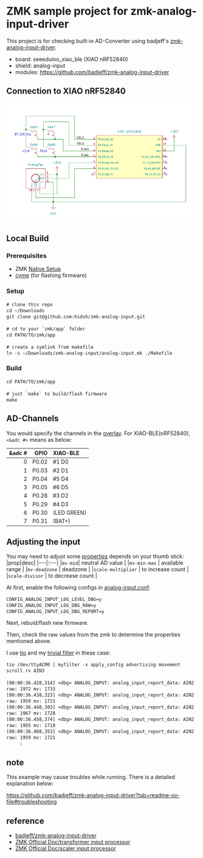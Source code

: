 # ZMK sample project for zmk-analog-input-driver

This project is for checking built-in AD-Converter using badjeff's [zmk-analog-input-driver](https://github.com/badjeff/zmk-analog-input-driver).

- board: seeeduino_xiao_ble (XIAO nRF52840)
- shield: analog-input
- modules: https://github.com/badjeff/zmk-analog-input-driver

## Connection to XIAO nRF52840
![schematic](img/xiao-nrf--zmk-analog-input.png)

## Local Build
### Prerequisites
- ZMK [Native Setup](https://zmk.dev/docs/development/local-toolchain/setup/native)
- [cyme](https://github.com/tuna-f1sh/cyme) (for flashing firmware)

### Setup
```
# clone this repo
cd ~/Downloads
git clone git@github.com:hidsh/zmk-analog-input.git

# cd to your `zmk/app` folder
cd PATH/TO/zmk/app

# create a symlink from makefile
ln -s ~/Downloads/zmk-analog-input/analog-input.mk ./Makefile
```

### Build
```
cd PATH/TO/zmk/app

# just `make` to build/flash firmware
make
```

## AD-Channels

You would specify the channels in the [overlay](https://github.com/hidsh/zmk-analog-input/blob/master/boards/shields/analog-input/analog-input.overlay).
For XIAO-BLE(nRF52840), `<&adc #>` means as below:

|&adc #|GPIO|XIAO-BLE|
|---:|---:|:---|
|0|P0.02|#1 D0|
|1|P0.03|#2 D1|
|2|P0.04|#5 D4|
|3|P0.05|#6 D5|
|4|P0.28|#3 D2|
|5|P0.29|#4 D3|
|6|P0.30|(LED GREEN)|
|7|P0.31|(BAT+)|

## Adjusting the input

You may need to adjust some [properties](https://github.com/hidsh/zmk-analog-input/blob/e7986f12a1f4c9f46df2857d47486299a9e3ba99/boards/shields/analog-input/analog-input.overlay#L54-L58) depends on your thumb stick:
|prop|desc|
|---|:---|
|`mv-mid`| neutral AD value |
|`mv-min-max` | available range |
|`mv-deadzone` | deadzone |
|`scale-multiplier` | to increase count |
|`scale-divisor` | to decrease count |


At first, enable the following configs in [analog-input.conf](boards/shields/analog-input/analog-input.conf):
```
CONFIG_ANALOG_INPUT_LOG_LEVEL_DBG=y
CONFIG_ANALOG_INPUT_LOG_DBG_RAW=y
CONFIG_ANALOG_INPUT_LOG_DBG_REPORT=y
```

Next, rebuid/flash new firmware.

Then, check the raw values from the zmk to determine the properties mentioned above.

I use [tio](https://github.com/tio/tio) and my [trivial filter](https://gist.github.com/hidsh/a3ee73315be6d654c0cc74f553d0c1a9) in these case:
```
tio /dev/ttyACM0 | myfilter -x apply_config advertising movement scroll rv AIN3

[00:00:36.428,314] <dbg> ANALOG_INPUT: analog_input_report_data: AIN2 raw: 1972 mv: 1733
[00:00:36.438,323] <dbg> ANALOG_INPUT: analog_input_report_data: AIN2 raw: 1959 mv: 1721
[00:00:36.448,303] <dbg> ANALOG_INPUT: analog_input_report_data: AIN2 raw: 1967 mv: 1728
[00:00:36.458,374] <dbg> ANALOG_INPUT: analog_input_report_data: AIN2 raw: 1955 mv: 1718
[00:00:36.468,353] <dbg> ANALOG_INPUT: analog_input_report_data: AIN2 raw: 1959 mv: 1721
     :
```

## note

This example may cause troubles while running. There is a detailed explanation below:

https://github.com/badjeff/zmk-analog-input-driver?tab=readme-ov-file#troubleshooting

## reference
- [badjeff/zmk-analog-input-driver](https://github.com/badjeff/zmk-analog-input-driver)
- [ZMK Official Doc/transformer input processor](https://zmk.dev/docs/keymaps/input-processors/transformer)
- [ZMK Official Doc/scaler input processor](https://zmk.dev/docs/keymaps/input-processors/scaler)

